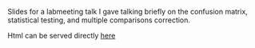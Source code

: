 Slides for a labmeeting talk I gave talking briefly on 
the confusion matrix, statistical testing, and multiple 
comparisons correction.

Html can be served directly [here](https://rawgit.com/Armadilloa16/confusing_slides/master/slides.html)